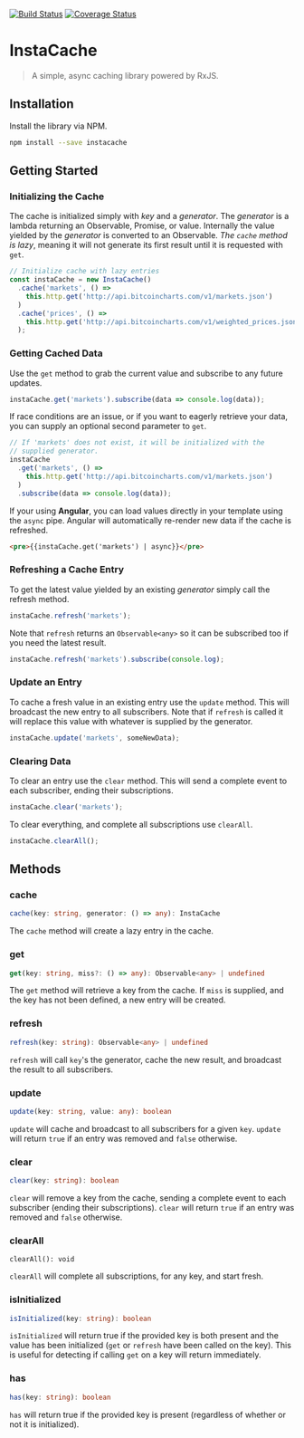 [![Build Status](https://travis-ci.org/pearman/instacache.svg?branch=master)](https://travis-ci.org/pearman/instacache) [![Coverage Status](https://coveralls.io/repos/github/pearman/instacache/badge.svg?branch=master)](https://coveralls.io/github/pearman/instacache?branch=master)

# InstaCache

> A simple, async caching library powered by RxJS.

## Installation

Install the library via NPM.

```bash
npm install --save instacache
```

## Getting Started

### Initializing the Cache

The cache is initialized simply with _key_ and a _generator_. The _generator_ is a lambda returning an Observable, Promise, or value. Internally the value yielded by the _generator_ is converted to an Observable. _The `cache` method is lazy_, meaning it will not generate its first result until it is requested with `get`.

```typescript
// Initialize cache with lazy entries
const instaCache = new InstaCache()
  .cache('markets', () =>
    this.http.get('http://api.bitcoincharts.com/v1/markets.json')
  )
  .cache('prices', () =>
    this.http.get('http://api.bitcoincharts.com/v1/weighted_prices.json')
  );
```

### Getting Cached Data

Use the `get` method to grab the current value and subscribe to any future updates.

```typescript
instaCache.get('markets').subscribe(data => console.log(data));
```

If race conditions are an issue, or if you want to eagerly retrieve your data, you can supply an optional second parameter to `get`.

```typescript
// If 'markets' does not exist, it will be initialized with the
// supplied generator.
instaCache
  .get('markets', () =>
    this.http.get('http://api.bitcoincharts.com/v1/markets.json')
  )
  .subscribe(data => console.log(data));
```

If your using **Angular**, you can load values directly in your template using the `async` pipe. Angular will automatically re-render new data if the cache is refreshed.

```html
<pre>{{instaCache.get('markets') | async}}</pre>
```

### Refreshing a Cache Entry

To get the latest value yielded by an existing _generator_ simply call the refresh method.

```typescript
instaCache.refresh('markets');
```

Note that `refresh` returns an `Observable<any>` so it can be subscribed too if you need the latest result.

```typescript
instaCache.refresh('markets').subscribe(console.log);
```

### Update an Entry

To cache a fresh value in an existing entry use the `update` method. This will broadcast the new entry to all subscribers. Note that if `refresh` is called it will replace this value with whatever is supplied by the generator.

```typescript
instaCache.update('markets', someNewData);
```

### Clearing Data

To clear an entry use the `clear` method. This will send a complete event to each subscriber, ending their subscriptions.

```typescript
instaCache.clear('markets');
```

To clear everything, and complete all subscriptions use `clearAll`.

```typescript
instaCache.clearAll();
```

## Methods

### cache

```typescript
cache(key: string, generator: () => any): InstaCache
```

The `cache` method will create a lazy entry in the cache.

### get

```typescript
get(key: string, miss?: () => any): Observable<any> | undefined
```

The `get` method will retrieve a key from the cache. If `miss` is supplied, and the key has not been defined, a new entry will be created.

### refresh

```typescript
refresh(key: string): Observable<any> | undefined
```

`refresh` will call `key`'s the generator, cache the new result, and broadcast the result to all subscribers.

### update

```typescript
update(key: string, value: any): boolean
```

`update` will cache and broadcast to all subscribers for a given `key`. `update` will return `true` if an entry was removed and `false` otherwise.

### clear

```typescript
clear(key: string): boolean
```

`clear` will remove a key from the cache, sending a complete event to each subscriber (ending their subscriptions). `clear` will return `true` if an entry was removed and `false` otherwise.

### clearAll

```
clearAll(): void
```

`clearAll` will complete all subscriptions, for any key, and start fresh.

### isInitialized

```typescript
isInitialized(key: string): boolean
```

`isInitialized` will return true if the provided key is both present and the value has been initialized (`get` or `refresh` have been called on the key). This is useful for detecting if calling `get` on a key will return immediately.

### has

```typescript
has(key: string): boolean
```

`has` will return true if the provided key is present (regardless of whether or not it is initialized).
